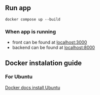 ## Run app
```
docker compose up --build
```
### When app is running
- front can be found at [localhost:3000](localhost:3000)
- backend can be found at [localhost:8000](localhost:8000)
## Docker instalation guide 
### For Ubuntu
[Docker docs install Ubuntu](https://docs.docker.com/desktop/setup/install/linux/ubuntu/)
